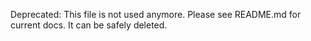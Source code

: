 Deprecated: This file is not used anymore. Please see README.md for current docs. It can be safely deleted.

